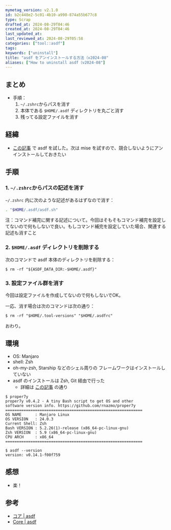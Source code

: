 ```yaml
---
mymetag_version: v2.1.0
id: b2c448e2-5c01-4b10-a990-874a55b677c8
type: Scrap
drafted_at: 2024-08-29T04:46
created_at: 2024-08-29T04:46
last_updated_at:
last_reviewed_at: 2024-08-29T05:58
categories: ["tool::asdf"]
tags:
keywords: ["uninstall"]
title: "asdf をアンインストールする方法（v2024-08"
aliases: ["How to uninstall asdf（v2024-08"]
---
```


## まとめ

- 手順：
    1. `~/.zshrc`からパスを消す
    2. 本体である `$HOME/.asdf` ディレクトリを丸ごと消す
    3. 残ってる設定ファイルを消す

## 経緯

- [この記事](./2e138b3d-d904-4140-93aa-d4ddc8c8a540.md) で asdf を試した。次は mise を試すので、競合しないようにアンインストールしておきたい

## 手順

### 1. `~/.zshrc`からパスの記述を消す

`~/.zshrc` 内に次のような記述があるはずなので消す：

```zsh
. "$HOME/.asdf/asdf.sh"
```

注：コマンド補完に関する記述について。今回はそもそもコマンド補完を設定してないので何もしないで良い。もしコマンド補完を設定していた場合、関連する記述も消すこと

### 2. `$HOME/.asdf` ディレクトリを削除する

次のコマンドで asdf 本体のディレクトリを削除する：

```console
$ rm -rf "${ASDF_DATA_DIR:-$HOME/.asdf}"
```

### 3. 設定ファイル群を消す

今回は設定ファイルを作成してないので何もしないでOK。

一応、消す場合は次のコマンドは次の通り：

```console
$ rm -rf "$HOME/.tool-versions" "$HOME/.asdfrc"
```

おわり。

## 環境

- OS: Manjaro
- shell: Zsh
- oh-my-zsh, Starship などのシェル周りの フレームワークはインストールしていない
- asdf のインストールは Zsh, Git 経由で行った
    - 詳細は [この記事](./2e138b3d-d904-4140-93aa-d4ddc8c8a540.md) の通り

```console
$ proper7y
proper7y v0.4.2 - A tiny Bash script to get OS and other
software version info. https://github.com/rnazmo/proper7y
============================================================
OS NAME      : Manjaro Linux
OS VERSION   : 24.0.3
Current Shell: Zsh
Bash VERSION : 5.2.26(1)-release (x86_64-pc-linux-gnu)
Zsh VERSION  : 5.9 (x86_64-pc-linux-gnu)
CPU ARCH     : x86_64
============================================================

$ asdf --version
version: v0.14.1-f00f759
```

## 感想

- 楽！

## 参考

- [コア | asdf](https://asdf-vm.com/ja-jp/manage/core.html#%E3%82%A2%E3%83%B3%E3%82%A4%E3%83%B3%E3%82%B9%E3%83%88%E3%83%BC%E3%83%AB)
- [Core | asdf](https://asdf-vm.com/manage/core.html#uninstall)
